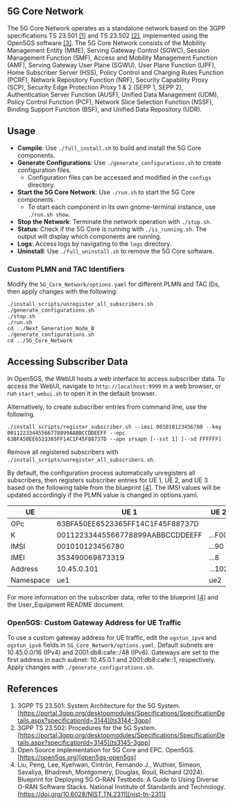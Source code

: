 ## 5G Core Network

The 5G Core Network operates as a standalone network based on the 3GPP specifications TS 23.501 [[1]][ts3144-3gpp] and TS 23.502 [[2]][ts3145-3gpp], implemented using the Open5GS software [[3]][open5gs-open5gs]. The 5G Core Network consists of the Mobility Management Entity (MME), Serving Gateway Control (SGWC), Session Management Function (SMF), Access and Mobility Management Function (AMF), Serving Gateway User Plane (SGWU), User Plane Function (UPF), Home Subscriber Server (HSS), Policy Control and Charging Rules Function (PCRF), Network Repository Function (NRF), Security Capability Proxy (SCP), Security Edge Protection Proxy 1 & 2 (SEPP 1, SEPP 2), Authentication Server Function (AUSF), Unified Data Management (UDM), Policy Control Function (PCF), Network Slice Selection Function (NSSF), Binding Support Function (BSF), and Unified Data Repository (UDR).

## Usage

- **Compile**: Use `./full_install.sh` to build and install the 5G Core components.
- **Generate Configurations**: Use `./generate_configurations.sh` to create configuration files.
  - Configuration files can be accessed and modified in the `configs` directory.
- **Start the 5G Core Network**: Use `./run.sh` to start the 5G Core components.
  - To start each component in its own gnome-terminal instance, use `./run.sh show`.
- **Stop the Network**: Terminate the network operation with `./stop.sh`.
- **Status**: Check if the 5G Core is running with `./is_running.sh`. The output will display which components are running.
- **Logs**: Access logs by navigating to the `logs` directory.
- **Uninstall**: Use `./full_uninstall.sh` to remove the 5G Core software.

### Custom PLMN and TAC Identifiers

Modify the `5G_Core_Network/options.yaml` for different PLMN and TAC IDs, then apply changes with the following:

```console
./install_scripts/unregister_all_subscribers.sh
./generate_configurations.sh
./stop.sh
./run.sh
cd ../Next_Generation_Node_B
./generate_configurations.sh
cd ../5G_Core_Network
```

## Accessing Subscriber Data

In Open5GS, the WebUI hosts a web interface to access subscriber data. To access the WebUI, navigate to `http://localhost:9999` in a web browser, or run `start_webui.sh` to open it in the default browser.

Alternatively, to create subscriber entries from command line, use the following.

```console
./install_scripts/register_subscriber.sh --imsi 001010123456780 --key 00112233445566778899AABBCCDDEEFF --opc 63BFA50EE6523365FF14C1F45F88737D --apn srsapn [--sst 1] [--sd FFFFFF]
```

Remove all registered subscribers with `./install_scripts/unregister_all_subscribers.sh`.

By default, the configuration process automatically unregisters all subscribers, then registers subscriber entries for UE 1, UE 2, and UE 3 based on the following table from the blueprint [[4]][nist-tn-2311]. The IMSI values will be updated accordingly if the PLMN value is changed in options.yaml.

<table><thead>
  <tr>
    <th>UE</th>
    <th>UE 1</th>
    <th>UE 2</th>
    <th>UE 3</th>
  </tr></thead>
<tbody>
  <tr>
    <td>OPc</td>
    <td colspan="3">63BFA50EE6523365FF14C1F45F88737D</td>
  </tr>
  <tr>
    <td>K</td>
    <td>00112233445566778899AABBCCDDEEFF</td>
    <td>...F00</td>
    <td>...F01</td>
  </tr>
  <tr>
    <td>IMSI</td>
    <td>001010123456780</td>
    <td>...90</td>
    <td>...91</td>
  </tr>
  <tr>
    <td>IMEI</td>
    <td>353490069873319</td>
    <td>...8</td>
    <td>...2</td>
  </tr>
  <tr>
    <td>Address</td>
    <td>10.45.0.101</td>
    <td>...102</td>
    <td>...103</td>
  </tr>
  <tr>
    <td>Namespace</td>
     <td>ue1</td>
     <td>ue2</td>
     <td>ue3</td>
  </tr>
  <!-- <tr>
    <td>TX Port</td>
    <td>2101</td>
    <td>2201</td>
    <td>2301</td>
  </tr>
  <tr>
    <td>RX Port</td>
    <td>2100</td>
    <td>2200</td>
    <td>2300</td>
  </tr> -->
</tbody>
</table>

For more information on the subscriber data, refer to the blueprint [[4]][nist-tn-2311] and the User_Equipment README document.

### Open5GS: Custom Gateway Address for UE Traffic

To use a custom gateway address for UE traffic, edit the `ogstun_ipv4` and `ogstun_ipv6` fields in `5G_Core_Network/options.yaml`. Default subnets are 10.45.0.0/16 (IPv4) and 2001:db8:cafe::/48 (IPv6). Gateways are set to the first address in each subnet: 10.45.0.1 and 2001:db8:cafe::1, respectively. Apply changes with `./generate_configurations.sh`.

## References

1. 3GPP TS 23.501: System Architecture for the 5G System. [https://portal.3gpp.org/desktopmodules/Specifications/SpecificationDetails.aspx?specificationId=3144][ts3144-3gpp]
2. 3GPP TS 23.502: Procedures for the 5G System. [https://portal.3gpp.org/desktopmodules/Specifications/SpecificationDetails.aspx?specificationId=3145][ts3145-3gpp]
3. Open Source implementation for 5G Core and EPC. Open5GS. [https://open5gs.org][open5gs-open5gs]
4. Liu, Peng, Lee, Kyehwan, Cintrón, Fernando J., Wuthier, Simeon, Savaliya, Bhadresh, Montgomery, Douglas, Rouil, Richard (2024). Blueprint for Deploying 5G O-RAN Testbeds: A Guide to Using Diverse O-RAN Software Stacks. National Institute of Standards and Technology. [https://doi.org/10.6028/NIST.TN.2311][nist-tn-2311]

<!-- References -->

[ts3144-3gpp]: https://portal.3gpp.org/desktopmodules/Specifications/SpecificationDetails.aspx?specificationId=3144
[ts3145-3gpp]: https://portal.3gpp.org/desktopmodules/Specifications/SpecificationDetails.aspx?specificationId=3145
[open5gs-open5gs]: https://open5gs.org
[nist-tn-2311]: https://doi.org/10.6028/NIST.TN.2311

